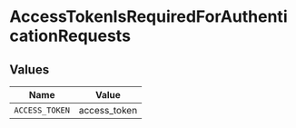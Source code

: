 # AccessTokenIsRequiredForAuthenticationRequests


## Values

| Name           | Value          |
| -------------- | -------------- |
| `ACCESS_TOKEN` | access_token   |